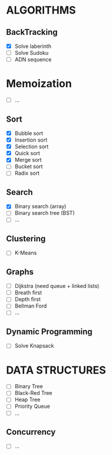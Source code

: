 # ALGORITHMS
## BackTracking
- [x] Solve laberinth
- [ ] Solve Sudoku
- [ ] ADN sequence

# Memoization
- [ ] ...

## Sort
- [x] Bubble sort
- [x] Insertion sort
- [x] Selection sort
- [x] Quick sort
- [x] Merge sort
- [ ] Bucket sort
- [ ] Radix sort

## Search
- [x] Binary search (array)
- [ ] Binary search tree (BST)
- [ ] ...

## Clustering
- [ ] K-Means

## Graphs
- [ ] Dijkstra (need queue + linked lists)
- [ ] Breath first
- [ ] Depth first
- [ ] Bellman Ford
- [ ] ...

## Dynamic Programming
- [ ] Solve Knapsack

# DATA STRUCTURES
- [ ] Binary Tree
- [ ] Black-Red Tree
- [ ] Heap Tree
- [ ] Priority Queue
- [ ] ...

## Concurrency
- [ ] ...
